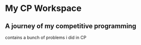 # My CP Workspace

## A journey of my competitive programming

contains a bunch of problems i did in CP